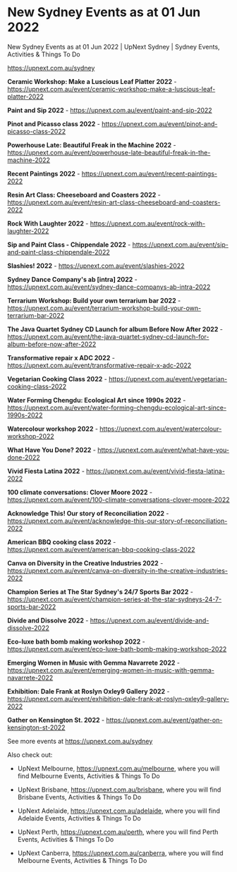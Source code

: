 # New Sydney Events as at 01 Jun 2022
New Sydney Events as at 01 Jun 2022 | UpNext Sydney | Sydney Events, Activities &amp; Things To Do

https://upnext.com.au/sydney


**Ceramic Workshop: Make a Luscious Leaf Platter 2022** - https://upnext.com.au/event/ceramic-workshop-make-a-luscious-leaf-platter-2022

**Paint and Sip 2022** - https://upnext.com.au/event/paint-and-sip-2022

**Pinot and Picasso class 2022** - https://upnext.com.au/event/pinot-and-picasso-class-2022

**Powerhouse Late: Beautiful Freak in the Machine 2022** - https://upnext.com.au/event/powerhouse-late-beautiful-freak-in-the-machine-2022

**Recent Paintings 2022** - https://upnext.com.au/event/recent-paintings-2022

**Resin Art Class: Cheeseboard and Coasters 2022** - https://upnext.com.au/event/resin-art-class-cheeseboard-and-coasters-2022

**Rock With Laughter 2022** - https://upnext.com.au/event/rock-with-laughter-2022

**Sip and Paint Class - Chippendale 2022** - https://upnext.com.au/event/sip-and-paint-class-chippendale-2022

**Slashies! 2022** - https://upnext.com.au/event/slashies-2022

**Sydney Dance Company's ab [intra] 2022** - https://upnext.com.au/event/sydney-dance-companys-ab-intra-2022

**Terrarium Workshop: Build your own terrarium bar 2022** - https://upnext.com.au/event/terrarium-workshop-build-your-own-terrarium-bar-2022

**The Java Quartet Sydney CD Launch for album Before Now After 2022** - https://upnext.com.au/event/the-java-quartet-sydney-cd-launch-for-album-before-now-after-2022

**Transformative repair x ADC 2022** - https://upnext.com.au/event/transformative-repair-x-adc-2022

**Vegetarian Cooking Class 2022** - https://upnext.com.au/event/vegetarian-cooking-class-2022

**Water Forming Chengdu: Ecological Art since 1990s 2022** - https://upnext.com.au/event/water-forming-chengdu-ecological-art-since-1990s-2022

**Watercolour workshop 2022** - https://upnext.com.au/event/watercolour-workshop-2022

**What Have You Done? 2022** - https://upnext.com.au/event/what-have-you-done-2022

**Vivid Fiesta Latina 2022** - https://upnext.com.au/event/vivid-fiesta-latina-2022

**100 climate conversations: Clover Moore 2022** - https://upnext.com.au/event/100-climate-conversations-clover-moore-2022

**Acknowledge This! Our story of Reconciliation 2022** - https://upnext.com.au/event/acknowledge-this-our-story-of-reconciliation-2022

**American BBQ cooking class 2022** - https://upnext.com.au/event/american-bbq-cooking-class-2022

**Canva on Diversity in the Creative Industries 2022** - https://upnext.com.au/event/canva-on-diversity-in-the-creative-industries-2022

**Champion Series at The Star Sydney's 24/7 Sports Bar 2022** - https://upnext.com.au/event/champion-series-at-the-star-sydneys-24-7-sports-bar-2022

**Divide and Dissolve 2022** - https://upnext.com.au/event/divide-and-dissolve-2022

**Eco-luxe bath bomb making workshop 2022** - https://upnext.com.au/event/eco-luxe-bath-bomb-making-workshop-2022

**Emerging Women in Music with Gemma Navarrete 2022** - https://upnext.com.au/event/emerging-women-in-music-with-gemma-navarrete-2022

**Exhibition: Dale Frank at Roslyn Oxley9 Gallery 2022** - https://upnext.com.au/event/exhibition-dale-frank-at-roslyn-oxley9-gallery-2022

**Gather on Kensington St. 2022** - https://upnext.com.au/event/gather-on-kensington-st-2022



See more events at https://upnext.com.au/sydney


Also check out:

* UpNext Melbourne, https://upnext.com.au/melbourne, where you will find Melbourne Events, Activities & Things To Do

* UpNext Brisbane, https://upnext.com.au/brisbane, where you will find Brisbane Events, Activities & Things To Do

* UpNext Adelaide, https://upnext.com.au/adelaide, where you will find Adelaide Events, Activities & Things To Do

* UpNext Perth, https://upnext.com.au/perth, where you will find Perth Events, Activities & Things To Do

* UpNext Canberra, https://upnext.com.au/canberra, where you will find Melbourne Events, Activities & Things To Do
